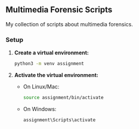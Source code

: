 ## Multimedia Forensic Scripts

My collection of scripts about multimedia forensics.

### Setup
1. **Create a virtual environment:**
   ```bash
   python3 -m venv assignment
   ```

2. **Activate the virtual environment:**
   - On Linux/Mac:
     ```bash
     source assignment/bin/activate
     ```
   - On Windows:
     ```bash
     assignment\Scripts\activate
     ```

